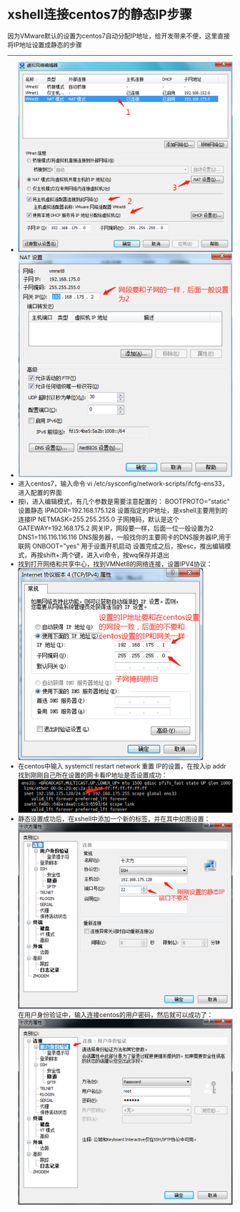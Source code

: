 # xshell连接centos7的静态IP步骤

因为VMware默认的设置为centos7自动分配IP地址，给开发带来不便，这里直接将IP地址设置成静态的步骤

---

* ![](/assets/import.png)
* ![](/assets/import2.png)
* 进入centos7，输入命令 vi  /etc/sysconfig/network-scripts/ifcfg-ens33，进入配置的界面
* 按i，进入编辑模式，有几个参数是需要注意配置的：                                                                                                               BOOTPROTO="static"
   设置静态
  IPADDR=192.168.175.128
     设置指定的IP地址，是xshell主要用到的连接IP
  NETMASK=255.255.255.0
    子网掩码，默认是这个
  GATEWAY=192.168.175.2
     网关IP，网段要一样，后面一位一般设置为2
  DNS1=116.116.116.116   DNS服务器，一般找你的主要网卡的DNS服务器IP,用于联网                                                              ONBOOT="yes" 用于设置开机启动                                                                                                                                                                                     设置完成之后，按esc，推出编辑模式，再按shift+:两个键，进入vi命令，按wq保存并退出
* 找到打开网络和共享中心，找到VMNet8的网络连接，设置IPV4协议：                                                                                                                     ![](/assets/import3.png)
* 在centos中输入 systemctl restart network  重置 IP的设置，在按入ip addr 找到刚刚自己所在设置的网卡看IP地址是否设置成功： ![](/assets/import4.png)
* 静态设置成功后，在xshell中添加一个新的标签，并在其中如图设置：                                                                                                                         ![](/assets/import5.png)                                                                           在用户身份验证中，输入连接centos的用户密码，然后就可以成功了：                                                                                                                      ![](/assets/import6.png)



